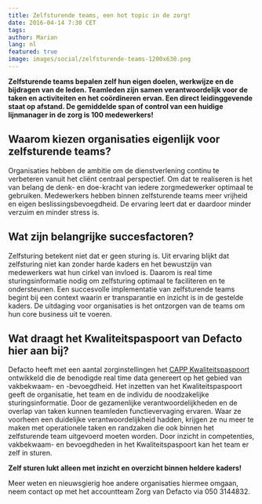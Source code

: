 ```yaml
---
title: Zelfsturende teams, een hot topic in de zorg!
date: 2016-04-14 7:30 CET
tags:
author: Marian
lang: nl
featured: true
image: images/social/zelfsturende-teams-1200x630.png
---
```


**Zelfsturende teams bepalen zelf hun eigen doelen, werkwijze en de bijdragen van de leden. Teamleden zijn samen verantwoordelijk voor de taken en activiteiten en het coördineren ervan. Een direct leidinggevende staat op afstand. De gemiddelde span of control van een huidige lijnmanager in de zorg is 100 medewerkers!**

## Waarom kiezen organisaties eigenlijk voor zelfsturende teams?
Organisaties hebben de ambitie om de dienstverlening continu te verbeteren vanuit het cliënt centraal perspectief. Om dat te realiseren is het van belang de denk- en doe-kracht van iedere zorgmedewerker optimaal te gebruiken. Medewerkers hebben binnen zelfsturende teams meer vrijheid en eigen beslissingsbevoegdheid. De ervaring leert dat er daardoor minder verzuim en minder stress is.

## Wat zijn belangrijke succesfactoren?
Zelfsturing betekent niet dat er geen sturing is. Uit ervaring blijkt dat zelfsturing niet kan zonder harde kaders en het bewustzijn van medewerkers wat hun cirkel van invloed is. Daarom is real time sturingsinformatie nodig om zelfsturing optimaal te faciliteren en te ondersteunen. Een succesvolle implementatie van zelfsturende teams begint bij een context waarin er transparantie en inzicht is in de gestelde kaders. De uitdaging voor organisaties is het ontzorgen van de teams om hun core business uit te voeren.

## Wat draagt het Kwaliteitspaspoort van Defacto hier aan bij?
Defacto heeft met een aantal zorginstellingen het [CAPP Kwaliteitspaspoort](/kwaliteitspaspoort) ontwikkeld die de benodigde real time data genereert op het gebied van vakbekwaam- en -bevoegdheid. Het inzetten van het Kwaliteitspaspoort geeft de organisatie, het team en de individu de noodzakelijke sturingsinformatie. Door de gezamenlijke verantwoordelijkheden en de overlap van taken kunnen teamleden functievervaging ervaren. Waar ze voorheen een duidelijke verantwoordelijkheid hadden, krijgen ze nu meer te maken met operationele taken en randzaken die ook binnen het zelfsturende team uitgevoerd moeten worden. Door inzicht in competenties, vakbekwaam- en bevoegdheden in het Kwaliteitspaspoort kan het team er zelf in sturen.

**Zelf sturen lukt alleen met inzicht en overzicht binnen heldere kaders!**

Meer weten en nieuwsgierig hoe andere organisaties hiermee omgaan, neem contact op met het accountteam Zorg van Defacto via 050 3144832.
